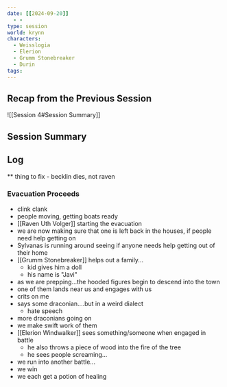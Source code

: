 ```yaml
---
date: [[2024-09-20]]
  - - 
type: session
world: krynn
characters:
  - Weisslogia
  - Elerion
  - Grumm Stonebreaker
  - Durin
tags:
---
```


## Recap from the Previous Session

![[Session 4#Session Summary]]

## Session Summary

## Log

** thing to fix - becklin dies, not raven

### Evacuation Proceeds
- clink clank
- people moving, getting boats ready
- [[Raven Uth Volger]] starting the evacuation
- we are now making sure that one is left back in the houses, if people need help getting on
- Sylvanas is running around seeing if anyone needs help getting out of their home
- [[Grumm Stonebreaker]] helps out a family...
	- kid gives him a doll
	- his name is "Javi"
- as we are prepping...the hooded figures begin to descend into the town
- one of them lands near us and engages with us
- crits on me
- says some draconian....but in a weird dialect
	- hate speech
- more draconians going on
- we make swift work of them
- [[Elerion Windwalker]] sees something/someone when engaged in battle
	- he also throws a piece of wood into the fire of the tree
	- he sees people screaming...
- we run into another battle...
- we win
- we each get a potion of healing
